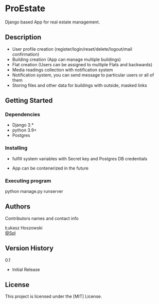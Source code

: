 # ProEstate 

Django based App for real estate management. 

## Description

+ User profile creation (register/login/reset/delete/logout/mail confirmation)
+ Building creation (App can manage multiple buildings)
+ Flat creation (Users can be assigned to multiple Flats and backwards)
+ Media readings collection with notification system
+ Notification system, you can send message to particular users or all of them
+ Storing files and other data for buildings with outside, masked links

## Getting Started

### Dependencies

+ Django 3.*
+ python 3.9+
+ Postgres

### Installing

+ fulfill system variables with Secret key and Postgres DB credentials

* App can be contenerized in the future

### Executing program

python manage.py runserver

## Authors

Contributors names and contact info

Łukasz Hoszowski  
[@Spl](spl@g.pl)

## Version History

0.1
  + Initial Release

## License

This project is licensed under the [MIT] License.
